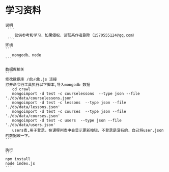 
# 学习资料

    说明
     ```
        仅供参考和学习，如果侵权，请联系作者删除（1570555124@qq.com）
     ```
    环境
    ```
       mongodb、node 
    ```
    
    数据库相关  
    ```
    修改数据库 /db/db.js 连接
    打开命令行工具执行以下脚本,导入mongodb 数据
       cd crawl
       mongoimport -d test -c courselessons  --type json --file './db/data/courselessons.json'
       mongoimport -d test -c lessons  --type json --file './db/data/lessons.json'
       mongoimport -d test -c courses  --type json --file './db/data/courses.json'
       mongoimport -d test -c users  --type json --file './db/data/users.json'
       users表,用于登录，在课程列表中会显示更新按钮，不登录是没有的，自己将user.json的数据改一下。
    ```
    
    执行
    ```
    npm install 
    node index.js
    ```
